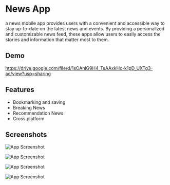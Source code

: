 
# News App

a news mobile app provides users with a convenient and accessible way to stay up-to-date on the latest news and events. By providing a personalized and customizable news feed, these apps allow users to easily access the stories and information that matter most to them.

## Demo

https://drive.google.com/file/d/1sOAnlG9H4_TsAAxkHc-k1pD_UXTg3-ac/view?usp=sharing


## Features

- Bookmarking and saving
- Breaking News
- Recommendation News
- Cross platform



## Screenshots

![App Screenshot](1.jpeg)

![App Screenshot](2.jpeg)

![App Screenshot](3.jpeg)

![App Screenshot](4.jpeg)

